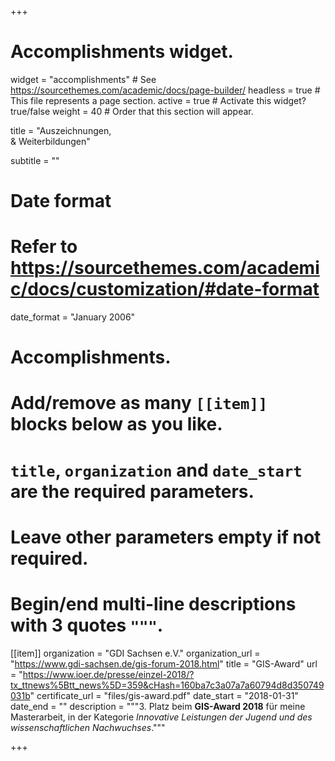+++
# Accomplishments widget.
widget = "accomplishments"  # See https://sourcethemes.com/academic/docs/page-builder/
headless = true  # This file represents a page section.
active = true  # Activate this widget? true/false
weight = 40  # Order that this section will appear.

title = "Aus&shy;zeich&shy;nungen,<br> & Wei&shy;ter&shy;bil&shy;dungen"

subtitle = ""

# Date format
#   Refer to https://sourcethemes.com/academic/docs/customization/#date-format
date_format = "January 2006"

# Accomplishments.
#   Add/remove as many `[[item]]` blocks below as you like.
#   `title`, `organization` and `date_start` are the required parameters.
#   Leave other parameters empty if not required.
#   Begin/end multi-line descriptions with 3 quotes `"""`.

[[item]]
  organization = "GDI Sachsen e.V."
  organization_url = "https://www.gdi-sachsen.de/gis-forum-2018.html"
  title = "GIS-Award"
  url = "https://www.ioer.de/presse/einzel-2018/?tx_ttnews%5Btt_news%5D=359&cHash=160ba7c3a07a7a60794d8d350749031b"
  certificate_url = "files/gis-award.pdf"
  date_start = "2018-01-31"
  date_end = ""
  description = """3. Platz beim **GIS-Award 2018** für meine Masterarbeit, in der Kategorie _Innovative Leistungen der Jugend und des wissenschaftlichen Nachwuchses_."""

+++